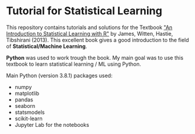 # Tutorial for Statistical Learning
This repository contains tutorials and solutions for the Textbook ["An Introduction to Statistical Learning with R"](http://faculty.marshall.usc.edu/gareth-james/ISL/) by James, Witten, Hastie, Tibshirani (2013).
This excellent book gives a good introduction to the field of **Statistical/Machine Learning**. 

**Python** was used to work trough the book.
My main goal was to use this textbook to learn statistical learning / ML using Python.

Main Python (version 3.8.1) packages used:
- numpy
- matplotlib
- pandas
- seaborn
- statsmodels
- scikit-learn
- Jupyter Lab for the notebooks

